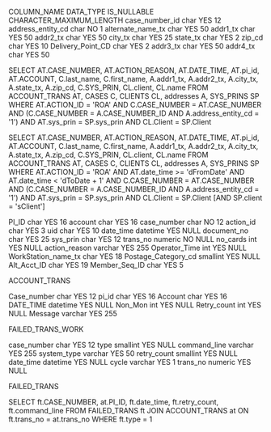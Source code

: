 COLUMN_NAME	DATA_TYPE	IS_NULLABLE	CHARACTER_MAXIMUM_LENGTH
case_number_id	char	YES	12
address_entity_cd	char	NO	1
alternate_name_tx	char	YES	50
addr1_tx	char	YES	50
addr2_tx	char	YES	50
city_tx	char	YES	25
state_tx	char	YES	2
zip_cd	char	YES	10
Delivery_Point_CD	char	YES	2
addr3_tx	char	YES	50
addr4_tx	char	YES	50






SELECT AT.CASE_NUMBER, AT.ACTION_REASON,
       AT.DATE_TIME, AT.pi_id, AT.ACCOUNT, C.last_name, C.first_name,
       A.addr1_tx, A.addr2_tx, A.city_tx, A.state_tx, A.zip_cd,
       C.SYS_PRIN, CL.client, CL.name
FROM   ACCOUNT_TRANS AT, CASES C, CLIENTS CL, addresses A, SYS_PRINS SP 
WHERE  AT.ACTION_ID = 'ROA'
  AND  C.CASE_NUMBER = AT.CASE_NUMBER 
  AND  (C.CASE_NUMBER = A.CASE_NUMBER_ID AND A.address_entity_cd = '1')
  AND  AT.sys_prin = SP.sys_prin 
  AND  CL.Client = SP.Client


  SELECT AT.CASE_NUMBER, AT.ACTION_REASON,
       AT.DATE_TIME, AT.pi_id, AT.ACCOUNT, C.last_name, C.first_name,
       A.addr1_tx, A.addr2_tx, A.city_tx, A.state_tx, A.zip_cd,
       C.SYS_PRIN, CL.client, CL.name
FROM   ACCOUNT_TRANS AT, CASES C, CLIENTS CL, addresses A, SYS_PRINS SP 
WHERE  AT.ACTION_ID = 'ROA'
  AND  AT.date_time >= 'dFromDate'
  AND  AT.date_time < 'dToDate + 1'
  AND  C.CASE_NUMBER = AT.CASE_NUMBER 
  AND  (C.CASE_NUMBER = A.CASE_NUMBER_ID AND A.address_entity_cd = '1')
  AND  AT.sys_prin = SP.sys_prin 
  AND  CL.Client = SP.Client
  [AND SP.client = 'sClient']  



PI_ID	char	YES	16
account	char	YES	16
case_number	char	NO	12
action_id	char	YES	3
uid	char	YES	10
date_time	datetime	YES	NULL
document_no	char	YES	25
sys_prin	char	YES	12
trans_no	numeric	NO	NULL
no_cards	int	YES	NULL
action_reason	varchar	YES	255
Operator_Time	int	YES	NULL
WorkStation_name_tx	char	YES	18
Postage_Category_cd	smallint	YES	NULL
Alt_Acct_ID	char	YES	19
Member_Seq_ID	char	YES	5

ACCOUNT_TRANS



Case_number	char	YES	12
pi_id	char	YES	16
Account	char	YES	16
DATE_TIME	datetime	YES	NULL
Non_Mon	int	YES	NULL
Retry_count	int	YES	NULL
Message	varchar	YES	255

FAILED_TRANS_WORK


case_number	char	YES	12
type	smallint	YES	NULL
command_line	varchar	YES	255
system_type	varchar	YES	50
retry_count	smallint	YES	NULL
date_time	datetime	YES	NULL
cycle	varchar	YES	1
trans_no	numeric	YES	NULL

FAILED_TRANS


SELECT 
    ft.CASE_NUMBER, 
    at.PI_ID, 
    ft.date_time, 
    ft.retry_count, 
    ft.command_line
FROM 
    FAILED_TRANS ft
JOIN
    ACCOUNT_TRANS at ON ft.trans_no = at.trans_no
WHERE
    ft.type = 1






  

